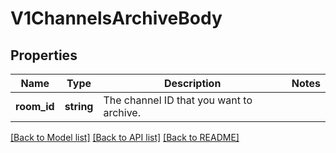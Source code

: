 # V1ChannelsArchiveBody

## Properties
Name | Type | Description | Notes
------------ | ------------- | ------------- | -------------
**room_id** | **string** | The channel ID that you want to archive. | 

[[Back to Model list]](../../README.md#documentation-for-models) [[Back to API list]](../../README.md#documentation-for-api-endpoints) [[Back to README]](../../README.md)

